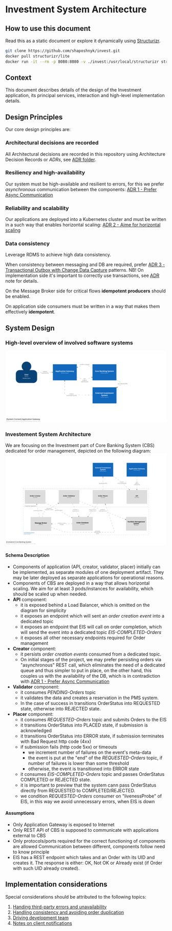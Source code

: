 # Investment System Architecture

## How to use this document

Read this as a static document or explore it dynamically using [Structurizr](https://www.structurizr.com).

```bash
git clone https://github.com/shaposhnyk/invest.git
docker pull structurizr/lite
docker run -it --rm -p 8080:8080 -v ./invest:/usr/local/structurizr structurizr/lite
```

## Context

This document describes details of the design of the Investment application, its principal services, interaction and
high-level implementation details.

## Design Principles

Our core design principles are:

### Architectural decisions are recorded

All Architectural decisions are recorded in this repository
using Architecture Decision Records or *ADRs*,
see [ADR folder](adr/cbs).

### Resiliency and high-availability

Our system must be high-available and resilient to errors,
for this we prefer *asynchronous* communication between the components:
[ADR 1 - Prefer Async Communication](adr/cbs/0001-prefer-async-communication.md)

### Reliability and scalability

Our applications are deployed into a Kubernetes cluster
and must be written in a such way that enables horizontal scaling:
[ADR 2 - Aime for horizontal scaling](adr/cbs/0002-aim-for-horizontal-scaling.md)

### Data consistency

Leverage RDMS to achieve high data consistency.

When consistency between messaging and DB are required,
prefer [ADR 3 - Transactional Outbox with Change Data Capture](adr/cbs/0003-use-transactional-outbox.md) patterns. NB!
On implementation side it's important to correctly use transactions,
see [ADR](adr/cbs/0003-use-transactional-outbox.md) note for details.

On the Message Broker side for critical flows **idempotent producers** should be enabled.

On application side consumers must be written in a way that makes them effectively **idempotent**.

## System Design
### High-level overview of involved software systems

![Global Context](img/01-overview.svg)

### Investement System Architecture
We are focusing on the Investment part of Core Banking System (CBS) dedicated for order management, depicted on the
following diagram:
![Core Banking System](img/02-cbs.svg)

#### Schema Description

- Components of application (API, creator, validator, placer) initially can be implemented, 
as separate modules of one deployment artifact. 
They may be later deployed as separate applications for operational reasons.
- Components of CBS are deployed in a way that allows horizontal scaling.
We aim for at least 3 pods/instances for availability, which should be scaled up when needed.
- **API** component:
  - it is exposed behind a Load Balancer, which is omitted on the diagram for simplicity
  - it exposes an endpoint which will sent an *order creation event* into a dedicated topic 
  - it exposes an endpoint that EIS will call on order completion, which will send the event into a dedicated topic *EIS-COMPLETED-Orders*
  - it exposes all other necessary endpoints required for Order management
- **Creator** component:
  - it persists *order creation events* consumed from a dedicated topic. 
  - On initial stages of the project, we may prefer persisting orders via "asynchronous" REST call, 
  which eliminates the need of a dedicated queue and thus simpler to put in place, 
  on the other hand, this couples us with the availability of the DB, which is in contradiction with [ADR 1 - Prefer Async Communication](adr/cbs/0001-prefer-async-communication.md)
- **Validator** component:
  - it consumes *PENDING-Orders* topic
  - it validates the data and creates a reservation in the PMS system. 
  - In the case of success in transitions OrderStatus into REQUESTED state, otherwise into REJECTED state.
- **Placer** component: 
  - it consumes *REQUESTED-Orders* topic and submits Orders to the EIS
  - it transitions OrderStatus into PLACED state, if submission is acknowledged
  - it transitions OrderStatus into ERROR state, if submission terminates with Bad Request http code (4xx)
  - if submission fails (http code 5xx) or timeouts
    - we increment number of failures on the event's meta-data  
    - the event is put at the "end" of the *REQUESTED-Orders* topic, if number of failures is lower than some threshold
    - otherwise, the event is transitioned into ERROR state
  - it consumes *EIS-COMPLETED-Orders* topic and passes OrderStatus COMPLETED or REJECTED state.
  - it is important to preview that the system cann pass OrderStatus directly from REQUESTED to COMPLETED/REJECTED. 
  - we condition *REQUESTED-Orders* consumer on "livenessProbe" of EIS, in this way we avoid unnecessary errors, when EIS is down

#### Assumptions

- Only Application Gateway is exposed to Internet
- Only REST API of CBS is supposed to communicate with applications external to CBS
- Only protocols/ports required for the correct functioning of components are allowed Communication between different,
  components follow need to know principle
- EIS has a REST endpoint which takes and an Order with its UID and creates it. 
The response is either: OK, Not OK or Already exist (if Order with such UID already created).

## Implementation considerations

Special considerations should be attributed to the following topics:

1) [Handing third-party errors and unavailability](docs/cbs/01-integrations.md)
2) [Handling consistency and avoiding order duplication](docs/cbs/02-consistency.md)
3) [Driving development team](docs/cbs/03-consistency.md)
4) [Notes on client notifications](docs/cbs/04-mobile-notifications.md)
